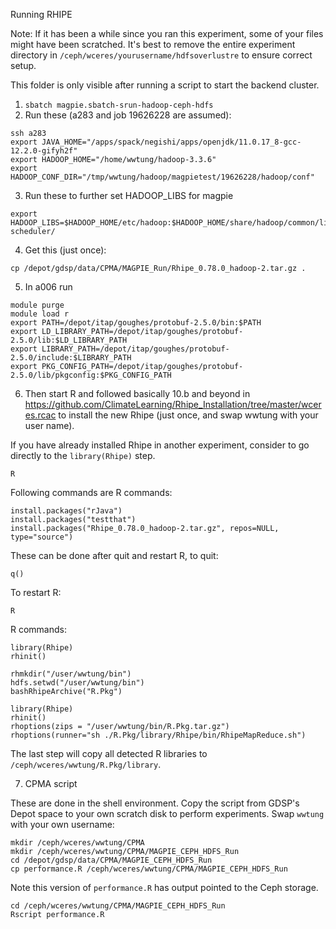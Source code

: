 Running RHIPE

Note: If it has been a while since you ran this experiment, some of your files might have been scratched. It's best to remove the entire experiment directory in `/ceph/wceres/yourusername/hdfsoverlustre` to ensure correct setup. 

This folder is only visible after running a script to start the backend cluster. 

1. `sbatch magpie.sbatch-srun-hadoop-ceph-hdfs` 
2. Run these (a283 and job 19626228 are assumed):
```
ssh a283
export JAVA_HOME="/apps/spack/negishi/apps/openjdk/11.0.17_8-gcc-12.2.0-gifyh2f"
export HADOOP_HOME="/home/wwtung/hadoop-3.3.6"
export HADOOP_CONF_DIR="/tmp/wwtung/hadoop/magpietest/19626228/hadoop/conf"
```
3. Run these to further set HADOOP_LIBS for magpie
```
export HADOOP_LIBS=$HADOOP_HOME/etc/hadoop:$HADOOP_HOME/share/hadoop/common/lib/:$HADOOP_HOME/share/hadoop/common/:$HADOOP_HOME/share/hadoop/hdfs:$HADOOP_HOME/share/hadoop/hdfs/lib/:$HADOOP_HOME/share/hadoop/hdfs/:$HADOOP_HOME/share/hadoop/yarn/lib/:$HADOOP_HOME/share/hadoop/yarn/:$HADOOP_HOME/share/hadoop/mapreduce/lib/:$HADOOP_HOME/share/hadoop/mapreduce/:$HADOOP_HOME/contrib/capacity-scheduler/
```
4. Get this (just once):
```
cp /depot/gdsp/data/CPMA/MAGPIE_Run/Rhipe_0.78.0_hadoop-2.tar.gz .
```
5. In a006 run
```
module purge
module load r
export PATH=/depot/itap/goughes/protobuf-2.5.0/bin:$PATH
export LD_LIBRARY_PATH=/depot/itap/goughes/protobuf-2.5.0/lib:$LD_LIBRARY_PATH 
export LIBRARY_PATH=/depot/itap/goughes/protobuf-2.5.0/include:$LIBRARY_PATH
export PKG_CONFIG_PATH=/depot/itap/goughes/protobuf-2.5.0/lib/pkgconfig:$PKG_CONFIG_PATH
```
6. Then start R and followed basically 10.b and beyond in https://github.com/ClimateLearning/Rhipe_Installation/tree/master/wceres.rcac to install the new Rhipe (just once, and swap wwtung with your user name).

If you have already installed Rhipe in another experiment, consider to go directly to the `library(Rhipe)` step.

```
R
```

Following commands are R commands:

```
install.packages("rJava")
install.packages("testthat")
install.packages("Rhipe_0.78.0_hadoop-2.tar.gz", repos=NULL, type="source")
```

These can be done after quit and restart R, to quit: 
```
q()
```
To restart R:
```
R
```

R commands:
```
library(Rhipe)
rhinit()

rhmkdir("/user/wwtung/bin")
hdfs.setwd("/user/wwtung/bin")
bashRhipeArchive("R.Pkg")
```

```
library(Rhipe)
rhinit()
rhoptions(zips = "/user/wwtung/bin/R.Pkg.tar.gz")
rhoptions(runner="sh ./R.Pkg/library/Rhipe/bin/RhipeMapReduce.sh")
```

The last step will copy all detected R libraries to `/ceph/wceres/wwtung/R.Pkg/library`.


7. CPMA script

These are done in the shell environment. Copy the script from GDSP's Depot space to your own scratch disk to perform experiments. Swap `wwtung` with your own username:

```
mkdir /ceph/wceres/wwtung/CPMA
mkdir /ceph/wceres/wwtung/CPMA/MAGPIE_CEPH_HDFS_Run
cd /depot/gdsp/data/CPMA/MAGPIE_CEPH_HDFS_Run
cp performance.R /ceph/wceres/wwtung/CPMA/MAGPIE_CEPH_HDFS_Run
```

Note this version of `performance.R` has output pointed to the Ceph storage.


```
cd /ceph/wceres/wwtung/CPMA/MAGPIE_CEPH_HDFS_Run
Rscript performance.R
```
